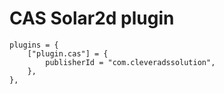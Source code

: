 # CAS Solar2d plugin

```
plugins = {
    ["plugin.cas"] = {
        publisherId = "com.cleveradssolution",
    },
},
```
